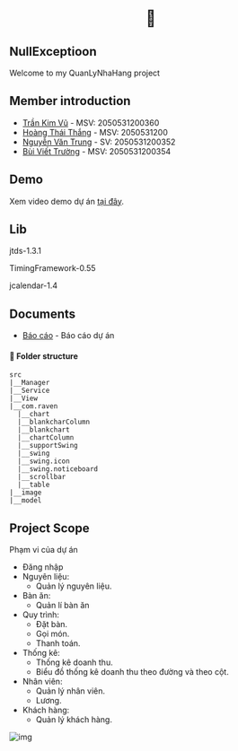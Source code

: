 <h1 align='center'> 🍕</h1>

## NullExceptioon
Welcome to my QuanLyNhaHang project
 
## Member introduction

* [Trần Kim Vũ](https://github.com/ZuKerNo1) - MSV: 2050531200360
* [Hoàng Thái Thắng](https://github.com/Ghant2906) - MSV: 2050531200
* [Nguyễn Văn Trung](https://github.com/trumpnguyen37) - SV: 2050531200352
* [Bùi Viết Trường](https://github.com/Viet-Truong) - MSV: 2050531200354

## Demo

Xem video demo dự án [tại đây]().

## Lib

jtds-1.3.1

TimingFramework-0.55

jcalendar-1.4

## Documents

* [Báo cáo]() - Báo cáo dự án


#### **🏨 Folder structure**

```
src
|__Manager
|__Service
|__View
|__com.raven
  |__chart
  |__blankcharColumn
  |__blankchart
  |__chartColumn
  |__supportSwing
  |__swing
  |__swing.icon
  |__swing.noticeboard
  |__scrollbar
  |__table
|__image
|__model
```


## Project Scope

Phạm vi của dự án

- Đăng nhập
- Nguyên liệu:
  - Quản lý nguyên liệu.
- Bàn ăn:
  - Quản lí bàn ăn
- Quy trình:
  - Đặt bàn.
  - Gọi món.
  - Thanh toán.
- Thống kê:
  - Thống kê doanh thu.
  - Biểu đồ thống kê doanh thu theo đường và theo cột.
- Nhân viên:
  - Quản lý nhân viên.
  - Lương.
- Khách hàng:
  - Quản lý khách hàng.


![img](https://cdn.discordapp.com/attachments/951411070055104572/981431574002274344/main.PNG)

